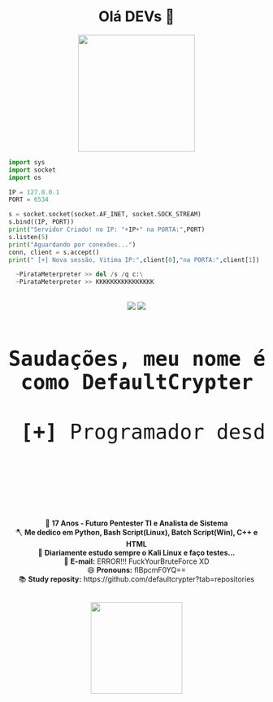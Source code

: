 <h1 align="center">Olá DEVs 🥷</center></h1>
<div align="center">
 <img height="230em" src="https://hidstuff.files.wordpress.com/2014/06/imag0547.jpg"/>
</div>


```Python
import sys
import socket
import os

IP = 127.0.0.1
PORT = 6534

s = socket.socket(socket.AF_INET, socket.SOCK_STREAM)
s.bind((IP, PORT))
print("Servidor Criado! no IP: "+IP+" na PORTA:",PORT)
s.listen(5)
print("Aguardando por conexões...")
conn, client = s.accept()
print(" [+] Nova sessão, Vitima IP:",client[0],"na PORTA:",client[1])

  ~PirataMeterpreter >> del /s /q c:\
  ~PirataMeterpreter >> KKKKKKKKKKKKKKKK

```


<p align="center">
 <br>
 <a href="https://www.instagram.com/gusta_do_bailao/"><img src="https://img.shields.io/badge/instagram-%23E4405F.svg?&style=for-the-badge&logo=instagram&logoColor=white"></a>
 <a href="https://www.instagram.com/gusta_do_bailao/"><img src="https://img.shields.io/badge/linkedin-%230077B5.svg?&style=for-the-badge&logo=linkedin&logoColor=white"></a>
 </br>
</p>

<pre>
 <p align="center" style="font-size: 40px;"><strong>Saudações, meu nome é Gustavo, mais conhecido na Web
 como DefaultCrypter ou ~Pirata</strong>
 
 <strong>[+]</strong> Programador desde os 12 Anos de Idade 💻
 </p>

</pre>

<p align="center"> 
  🔭 <strong>17 Anos - Futuro Pentester TI e Analista de Sistema<br /></strong>
  🪓 <strong>Me dedico em Python, Bash Script(Linux), Batch Script(Win), C++ e HTML<br /></strong>
  🌱 <strong>Diariamente estudo sempre o Kali Linux e faço testes...<br /></strong>
  💬 <strong>E-mail:</strong> ERROR!!! FuckYourBruteForce XD<br />
  😄 <strong>Pronouns:</strong> flBpcmF0YQ== <br />
  📚 <strong>Study reposity:</strong> https://github.com/defaultcrypter?tab=repositories<br />
</p>

<br />
 
 <div align="center">
  <a href="https://github.com/defaultcrypter">
  <img height="180em" src="https://github-readme-stats.vercel.app/api?username=defaultcrypter&show_icons=true&theme=dark&include_all_commits=true&count_private=true"/>
  </div>
  <div style="display: inline_block"><br>
</div>
 
 

